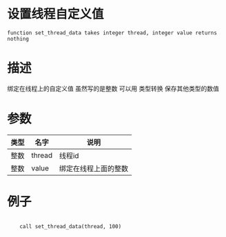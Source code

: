 
# 设置线程自定义值
```jass
function set_thread_data takes integer thread, integer value returns nothing 
```
# 描述
绑定在线程上的自定义值 虽然写的是整数 可以用 类型转换 保存其他类型的数值

# 参数
类型|名字|说明
--|--|--
整数|thread| 线程id
整数|value| 绑定在线程上面的整数

# 例子

```jass

    call set_thread_data(thread, 100)


```


